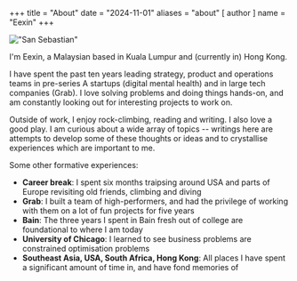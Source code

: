 +++
title = "About"
date = "2024-11-01"
aliases = "about"
[ author ]
  name = "Eexin"
+++

!["San Sebastian"](/images/Spain-san-sebastian.JPG "san-sebastian")

I'm Eexin, a Malaysian based in Kuala Lumpur and (currently in) Hong Kong. 

I have spent the past ten years leading strategy, product and operations teams in pre-series A startups (digital mental health) and in large tech companies (Grab). I love solving problems and doing things hands-on, and am constantly looking out for interesting projects to work on. 

Outside of work, I enjoy rock-climbing, reading and writing. I also love a good play. I am curious about a wide array of topics -- writings here are attempts to develop some of these thoughts or ideas and to crystallise experiences which are important to me.

Some other formative experiences:
- **Career break**: I spent six months traipsing around USA and parts of Europe revisiting old friends, climbing and diving  
- **Grab**: I built a team of high-performers, and had the privilege of working with them on a lot of fun projects for five years
- **Bain**: The three years I spent in Bain fresh out of college are foundational to where I am today
- **University of Chicago**: I learned to see business problems are constrained optimisation problems  
- **Southeast Asia, USA, South Africa, Hong Kong**: All places I have spent a significant amount of time in, and have fond memories of

